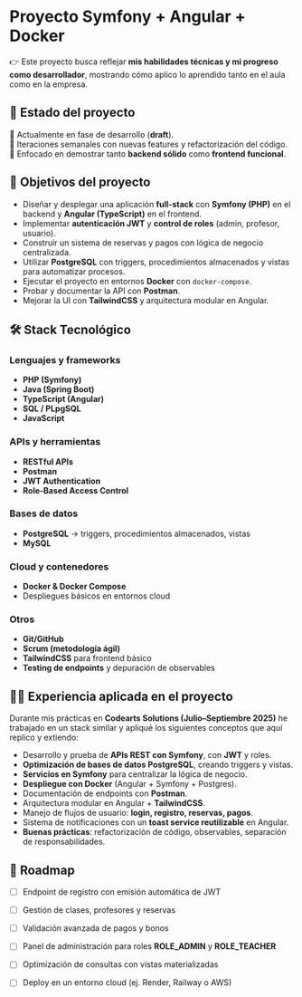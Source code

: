 
# Proyecto Symfony + Angular + Docker


👉 Este proyecto busca reflejar **mis habilidades técnicas y mi progreso como desarrollador**, mostrando cómo aplico lo aprendido tanto en el aula como en la empresa.


## 🚧 Estado del proyecto

🔹 Actualmente en fase de desarrollo (**draft**).  
🔹 Iteraciones semanales con nuevas features y refactorización del código.  
🔹 Enfocado en demostrar tanto **backend sólido** como **frontend funcional**.





## 🎯 Objetivos del proyecto

- Diseñar y desplegar una aplicación **full-stack** con **Symfony (PHP)** en el backend y **Angular (TypeScript)** en el frontend.  
- Implementar **autenticación JWT** y **control de roles** (admin, profesor, usuario).  
- Construir un sistema de reservas y pagos con lógica de negocio centralizada.  
- Utilizar **PostgreSQL** con triggers, procedimientos almacenados y vistas para automatizar procesos.  
- Ejecutar el proyecto en entornos **Docker** con `docker-compose`.  
- Probar y documentar la API con **Postman**.  
- Mejorar la UI con **TailwindCSS** y arquitectura modular en Angular.



## 🛠️ Stack Tecnológico

### Lenguajes y frameworks
- **PHP (Symfony)**  
- **Java (Spring Boot)**  
- **TypeScript (Angular)**  
- **SQL / PLpgSQL**  
- **JavaScript**

### APIs y herramientas
- **RESTful APIs**  
- **Postman**  
- **JWT Authentication**  
- **Role-Based Access Control**

### Bases de datos
- **PostgreSQL** → triggers, procedimientos almacenados, vistas  
- **MySQL**

### Cloud y contenedores
- **Docker & Docker Compose**  
- Despliegues básicos en entornos cloud

### Otros
- **Git/GitHub**  
- **Scrum (metodología ágil)**  
- **TailwindCSS** para frontend básico  
- **Testing de endpoints** y depuración de observables


## 🧑‍💻 Experiencia aplicada en el proyecto

Durante mis prácticas en **Codearts Solutions (Julio–Septiembre 2025)** he trabajado en un stack similar y apliqué los siguientes conceptos que aquí replico y extiendo:

- Desarrollo y prueba de **APIs REST con Symfony**, con **JWT** y roles.  
- **Optimización de bases de datos PostgreSQL**, creando triggers y vistas.  
- **Servicios en Symfony** para centralizar la lógica de negocio.  
- **Despliegue con Docker** (Angular + Symfony + Postgres).  
- Documentación de endpoints con **Postman**.  
- Arquitectura modular en Angular + **TailwindCSS**.  
- Manejo de flujos de usuario: **login, registro, reservas, pagos**.  
- Sistema de notificaciones con un **toast service reutilizable** en Angular.  
- **Buenas prácticas**: refactorización de código, observables, separación de responsabilidades.

## 📌 Roadmap

- [ ] Endpoint de registro con emisión automática de JWT  
- [ ] Gestión de clases, profesores y reservas  
- [ ] Validación avanzada de pagos y bonos  
- [ ] Panel de administración para roles **ROLE_ADMIN** y **ROLE_TEACHER**  
- [ ] Optimización de consultas con vistas materializadas  
- [ ] Deploy en un entorno cloud (ej. Render, Railway o AWS)  


